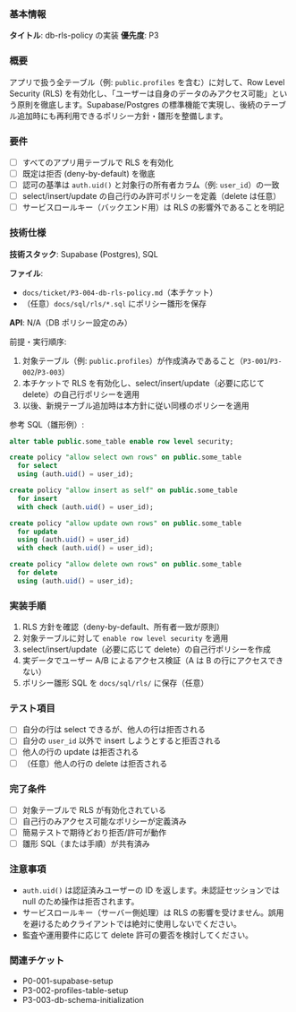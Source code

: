 ### 基本情報

**タイトル**: db-rls-policy の実装
**優先度**: P3

### 概要

アプリで扱う全テーブル（例: `public.profiles` を含む）に対して、Row Level Security (RLS) を有効化し、「ユーザーは自身のデータのみアクセス可能」という原則を徹底します。Supabase/Postgres の標準機能で実現し、後続のテーブル追加時にも再利用できるポリシー方針・雛形を整備します。

### 要件

- [ ] すべてのアプリ用テーブルで RLS を有効化
- [ ] 既定は拒否 (deny-by-default) を徹底
- [ ] 認可の基準は `auth.uid()` と対象行の所有者カラム（例: `user_id`）の一致
- [ ] select/insert/update の自己行のみ許可ポリシーを定義（delete は任意）
- [ ] サービスロールキー（バックエンド用）は RLS の影響外であることを明記

### 技術仕様

**技術スタック**: Supabase (Postgres), SQL

**ファイル**:

- `docs/ticket/P3-004-db-rls-policy.md`（本チケット）
- （任意）`docs/sql/rls/*.sql` にポリシー雛形を保存

**API**: N/A（DB ポリシー設定のみ）

前提・実行順序:

1. 対象テーブル（例: `public.profiles`）が作成済みであること（`P3-001`/`P3-002`/`P3-003`）
2. 本チケットで RLS を有効化し、select/insert/update（必要に応じて delete）の自己行ポリシーを適用
3. 以後、新規テーブル追加時は本方針に従い同様のポリシーを適用

参考 SQL（雛形例）:

```sql
alter table public.some_table enable row level security;

create policy "allow select own rows" on public.some_table
  for select
  using (auth.uid() = user_id);

create policy "allow insert as self" on public.some_table
  for insert
  with check (auth.uid() = user_id);

create policy "allow update own rows" on public.some_table
  for update
  using (auth.uid() = user_id)
  with check (auth.uid() = user_id);

create policy "allow delete own rows" on public.some_table
  for delete
  using (auth.uid() = user_id);
```

### 実装手順

1. RLS 方針を確認（deny-by-default、所有者一致が原則）
2. 対象テーブルに対して `enable row level security` を適用
3. select/insert/update（必要に応じて delete）の自己行ポリシーを作成
4. 実データでユーザー A/B によるアクセス検証（A は B の行にアクセスできない）
5. ポリシー雛形 SQL を `docs/sql/rls/` に保存（任意）

### テスト項目

- [ ] 自分の行は select できるが、他人の行は拒否される
- [ ] 自分の `user_id` 以外で insert しようとすると拒否される
- [ ] 他人の行の update は拒否される
- [ ] （任意）他人の行の delete は拒否される

### 完了条件

- [ ] 対象テーブルで RLS が有効化されている
- [ ] 自己行のみアクセス可能なポリシーが定義済み
- [ ] 簡易テストで期待どおり拒否/許可が動作
- [ ] 雛形 SQL（または手順）が共有済み

### 注意事項

- `auth.uid()` は認証済みユーザーの ID を返します。未認証セッションでは null のため操作は拒否されます。
- サービスロールキー（サーバー側処理）は RLS の影響を受けません。誤用を避けるためクライアントでは絶対に使用しないでください。
- 監査や運用要件に応じて delete 許可の要否を検討してください。

### 関連チケット

- P0-001-supabase-setup
- P3-002-profiles-table-setup
- P3-003-db-schema-initialization

